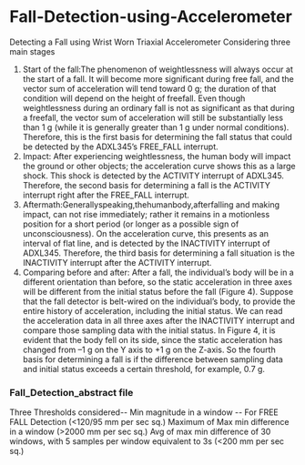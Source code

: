 # Fall-Detection-using-Accelerometer

Detecting a Fall using Wrist Worn Triaxial Accelerometer
Considering three main stages

1. Start of the fall:The phenomenon of weightlessness will always occur at the start of a fall. It will become more significant during free fall, and the vector sum of acceleration will tend toward 0 g; the duration of that condition will depend on the height of freefall. Even though weightlessness during an ordinary fall is not as significant as that during a freefall, the vector sum of acceleration will still be substantially less than 1 g (while it is generally greater than 1 g under normal conditions). Therefore, this is the first basis for determining the fall status that could be detected by the ADXL345’s FREE_FALL interrupt.
2. Impact: After experiencing weightlessness, the human body will impact the ground or other objects; the acceleration curve shows this as a large shock. This shock is detected by the ACTIVITY interrupt of ADXL345. Therefore, the second basis for determining a fall is the ACTIVITY interrupt right after the FREE_FALL interrupt.
3. Aftermath:Generallyspeaking,thehumanbody,afterfalling and making impact, can not rise immediately; rather it remains in a motionless position for a short period (or longer as a possible sign of unconsciousness). On the acceleration curve, this presents as an interval of flat line, and is detected by the INACTIVITY interrupt of ADXL345. Therefore, the third basis for determining a fall situation is the INACTIVITY interrupt after the ACTIVITY interrupt.
4. Comparing before and after: After a fall, the individual’s body will be in a different orientation than before, so the static acceleration in three axes will be different from the initial status before the fall (Figure 4). Suppose that the fall detector is belt-wired on the individual’s body, to provide the entire history of acceleration, including the initial status. We can read the acceleration data in all three axes after the INACTIVITY interrupt and compare those sampling data with the initial status. In Figure 4, it is evident that the body fell on its side, since the static acceleration has changed from –1 g on the Y axis to +1 g on the Z-axis. So the fourth basis for determining a fall is if the difference between sampling data and initial status exceeds a certain threshold, for example, 0.7 g.


### Fall_Detection_abstract file
Three Thresholds considered--
Min magnitude in a window -- For FREE FALL Detection (<120/95 mm per sec sq.)
Maximum of Max min difference in a window (>2000 mm per sec sq.)
Avg of max min difference of 30 windows, with 5 samples per window equivalent to 3s (<200 mm per sec sq.) 
